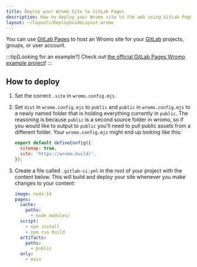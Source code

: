 ```yaml
---
title: Deploy your Wromo Site to GitLab Pages
description: How to deploy your Wromo site to the web using GitLab Pages.
layout: ~/layouts/DeployGuideLayout.wromo
---
```


You can use [GitLab Pages](https://pages.gitlab.io/) to host an Wromo site for your [GitLab](https://about.gitlab.com/) projects, groups, or user account.

:::tip[Looking for an example?]
Check out [the official GitLab Pages Wromo example project](https://gitlab.com/pages/wromo)!
:::

## How to deploy

1. Set the correct `.site` in `wromo.config.mjs`.
2. Set `dist` in `wromo.config.mjs` to `public` and `public` in `wromo.config.mjs` to a newly named folder that is holding everything currently in `public`. The reasoning is because `public` is a second source folder in wromo, so if you would like to output to `public` you'll need to pull public assets from a different folder. Your `wromo.config.mjs` might end up looking like this:

   ```js
   export default defineConfig({
     sitemap: true,
     site: 'https://wromo.build/',
   });
   ```

3. Create a file called `.gitlab-ci.yml` in the root of your project with the content below. This will build and deploy your site whenever you make changes to your content:

   ```yaml
   image: node:14
   pages:
     cache:
       paths:
         - node_modules/
     script:
       - npm install
       - npm run build
     artifacts:
       paths:
         - public
     only:
       - main
   ```
